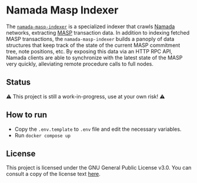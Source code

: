 # Namada Masp Indexer

The [`namada-masp-indexer`](https://github.com/anoma/namada-masp-indexer) is a
specialized indexer that crawls [Namada](https://github.com/anoma/namada)
networks, extracting [MASP](https://github.com/anoma/masp) transaction data. In
addition to indexing fetched MASP transactions, the `namada-masp-indexer` builds
a panoply of data structures that keep track of the state of the current MASP
commitment tree, note positions, etc. By exposing this data via an HTTP RPC API,
Namada clients are able to synchronize with the latest state of the MASP very
quickly, alleviating remote procedure calls to full nodes.

## Status

⚠️ This project is still a work-in-progress, use at your own risk! ⚠️

## How to run

- Copy the `.env.template` to `.env` file and edit the necessary variables.
- Run `docker compose up`

## License

This project is licensed under the GNU General Public License v3.0. You can
consult a copy of the license text [here](COPYING).
